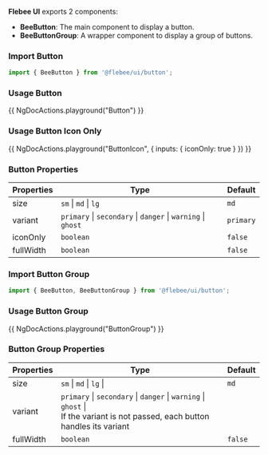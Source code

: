 **Flebee UI** exports 2 components:

- **BeeButton**: The main component to display a button.
- **BeeButtonGroup**: A wrapper component to display a group of buttons.

### Import Button

```ts
import { BeeButton } from '@flebee/ui/button';
```

### Usage Button

{{ NgDocActions.playground("Button") }}

### Usage Button Icon Only

{{ NgDocActions.playground("ButtonIcon", { inputs: { iconOnly: true } }) }}

### Button Properties

| Properties | Type                                                         | Default   |
| ---------- | ------------------------------------------------------------ | --------- |
| size       | `sm` \| `md` \| `lg`                                         | `md`      |
| variant    | `primary` \| `secondary` \| `danger` \| `warning` \| `ghost` | `primary` |
| iconOnly   | `boolean`                                                    | `false`   |
| fullWidth  | `boolean`                                                    | `false`   |

### Import Button Group

```ts
import { BeeButton, BeeButtonGroup } from '@flebee/ui/button';
```

### Usage Button Group

{{ NgDocActions.playground("ButtonGroup") }}

### Button Group Properties

| Properties | Type                                                                                                                                 | Default |
| ---------- | ------------------------------------------------------------------------------------------------------------------------------------ | ------- |
| size       | `sm` \| `md` \| `lg` \|                                                                                                              | `md`    |
| variant    | `primary` \| `secondary` \| `danger` \| `warning` \| `ghost` \| <br /> If the variant is not passed, each button handles its variant |         |
| fullWidth  | `boolean`                                                                                                                            | `false` |
